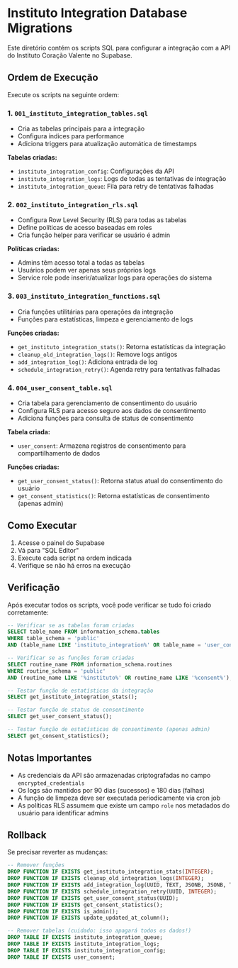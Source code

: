 # Instituto Integration Database Migrations

Este diretório contém os scripts SQL para configurar a integração com a API do Instituto Coração Valente no Supabase.

## Ordem de Execução

Execute os scripts na seguinte ordem:

### 1. `001_instituto_integration_tables.sql`
- Cria as tabelas principais para a integração
- Configura índices para performance
- Adiciona triggers para atualização automática de timestamps

**Tabelas criadas:**
- `instituto_integration_config`: Configurações da API
- `instituto_integration_logs`: Logs de todas as tentativas de integração
- `instituto_integration_queue`: Fila para retry de tentativas falhadas

### 2. `002_instituto_integration_rls.sql`
- Configura Row Level Security (RLS) para todas as tabelas
- Define políticas de acesso baseadas em roles
- Cria função helper para verificar se usuário é admin

**Políticas criadas:**
- Admins têm acesso total a todas as tabelas
- Usuários podem ver apenas seus próprios logs
- Service role pode inserir/atualizar logs para operações do sistema

### 3. `003_instituto_integration_functions.sql`
- Cria funções utilitárias para operações da integração
- Funções para estatísticas, limpeza e gerenciamento de logs

**Funções criadas:**
- `get_instituto_integration_stats()`: Retorna estatísticas da integração
- `cleanup_old_integration_logs()`: Remove logs antigos
- `add_integration_log()`: Adiciona entrada de log
- `schedule_integration_retry()`: Agenda retry para tentativas falhadas

### 4. `004_user_consent_table.sql`
- Cria tabela para gerenciamento de consentimento do usuário
- Configura RLS para acesso seguro aos dados de consentimento
- Adiciona funções para consulta de status de consentimento

**Tabela criada:**
- `user_consent`: Armazena registros de consentimento para compartilhamento de dados

**Funções criadas:**
- `get_user_consent_status()`: Retorna status atual do consentimento do usuário
- `get_consent_statistics()`: Retorna estatísticas de consentimento (apenas admin)

## Como Executar

1. Acesse o painel do Supabase
2. Vá para "SQL Editor"
3. Execute cada script na ordem indicada
4. Verifique se não há erros na execução

## Verificação

Após executar todos os scripts, você pode verificar se tudo foi criado corretamente:

```sql
-- Verificar se as tabelas foram criadas
SELECT table_name FROM information_schema.tables 
WHERE table_schema = 'public' 
AND (table_name LIKE 'instituto_integration%' OR table_name = 'user_consent');

-- Verificar se as funções foram criadas
SELECT routine_name FROM information_schema.routines 
WHERE routine_schema = 'public' 
AND (routine_name LIKE '%instituto%' OR routine_name LIKE '%consent%');

-- Testar função de estatísticas da integração
SELECT get_instituto_integration_stats();

-- Testar função de status de consentimento
SELECT get_user_consent_status();

-- Testar função de estatísticas de consentimento (apenas admin)
SELECT get_consent_statistics();
```

## Notas Importantes

- As credenciais da API são armazenadas criptografadas no campo `encrypted_credentials`
- Os logs são mantidos por 90 dias (sucessos) e 180 dias (falhas)
- A função de limpeza deve ser executada periodicamente via cron job
- As políticas RLS assumem que existe um campo `role` nos metadados do usuário para identificar admins

## Rollback

Se precisar reverter as mudanças:

```sql
-- Remover funções
DROP FUNCTION IF EXISTS get_instituto_integration_stats(INTEGER);
DROP FUNCTION IF EXISTS cleanup_old_integration_logs(INTEGER);
DROP FUNCTION IF EXISTS add_integration_log(UUID, TEXT, JSONB, JSONB, TEXT, INTEGER);
DROP FUNCTION IF EXISTS schedule_integration_retry(UUID, INTEGER);
DROP FUNCTION IF EXISTS get_user_consent_status(UUID);
DROP FUNCTION IF EXISTS get_consent_statistics();
DROP FUNCTION IF EXISTS is_admin();
DROP FUNCTION IF EXISTS update_updated_at_column();

-- Remover tabelas (cuidado: isso apagará todos os dados!)
DROP TABLE IF EXISTS instituto_integration_queue;
DROP TABLE IF EXISTS instituto_integration_logs;
DROP TABLE IF EXISTS instituto_integration_config;
DROP TABLE IF EXISTS user_consent;
```